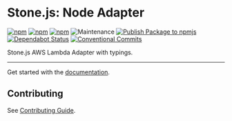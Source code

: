 # Stone.js: Node Adapter

[![npm](https://img.shields.io/npm/l/@stone-js/aws-lambda-adapter)](https://opensource.org/licenses/Apache-2.0)
[![npm](https://img.shields.io/npm/v/@stone-js/aws-lambda-adapter)](https://www.npmjs.com/package/@stone-js/aws-lambda-adapter)
[![npm](https://img.shields.io/npm/dm/@stone-js/aws-lambda-adapter)](https://www.npmjs.com/package/@stone-js/aws-lambda-adapter)
![Maintenance](https://img.shields.io/maintenance/yes/2024)
[![Publish Package to npmjs](https://github.com/stonemjs/aws-lambda-adapter/actions/workflows/release.yml/badge.svg)](https://github.com/stonemjs/aws-lambda-adapter/actions/workflows/release.yml)
[![Dependabot Status](https://api.dependabot.com/badges/status?host=github&repo=stonemjs/aws-lambda-adapter)](https://dependabot.com)
[![Conventional Commits](https://img.shields.io/badge/Conventional%20Commits-1.0.0-yellow.svg)](https://conventionalcommits.org)

Stone.js AWS Lambda Adapter with typings.

---

Get started with the [documentation](https://stonejs.com/docs/http/aws-lambda-adapter).


## Contributing

See [Contributing Guide](https://github.com/stonemjs/aws-lambda-adapter/blob/main/CONTRIBUTING.md).